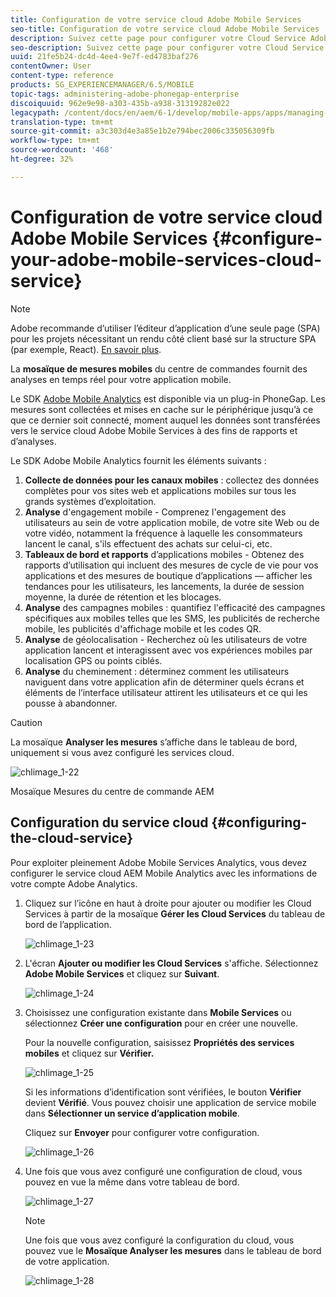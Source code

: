 ```yaml
---
title: Configuration de votre service cloud Adobe Mobile Services
seo-title: Configuration de votre service cloud Adobe Mobile Services
description: Suivez cette page pour configurer votre Cloud Service Adobe Mobile Services.
seo-description: Suivez cette page pour configurer votre Cloud Service Adobe Mobile Services.
uuid: 21fe5b24-dc4d-4ee4-9e7f-ed4783baf276
contentOwner: User
content-type: reference
products: SG_EXPERIENCEMANAGER/6.5/MOBILE
topic-tags: administering-adobe-phonegap-enterprise
discoiquuid: 962e9e98-a303-435b-a938-31319282e022
legacypath: /content/docs/en/aem/6-1/develop/mobile-apps/apps/managing-aem-mobile-apps/configure-your-adobe-phonegap-build-cloud-service1
translation-type: tm+mt
source-git-commit: a3c303d4e3a85e1b2e794bec2006c335056309fb
workflow-type: tm+mt
source-wordcount: '468'
ht-degree: 32%

---
```



# Configuration de votre service cloud Adobe Mobile Services {#configure-your-adobe-mobile-services-cloud-service}

>[!NOTE]
>
>Adobe recommande d’utiliser l’éditeur d’application d’une seule page (SPA) pour les projets nécessitant un rendu côté client basé sur la structure SPA (par exemple, React). [En savoir plus](/help/sites-developing/spa-overview.md).

La **mosaïque de mesures mobiles** du centre de commandes fournit des analyses en temps réel pour votre application mobile.

Le SDK [Adobe Mobile Analytics](https://www.adobe.com/ca/solutions/digital-analytics/mobile-web-apps-analytics.html) est disponible via un plug-in PhoneGap. Les mesures sont collectées et mises en cache sur le périphérique jusqu’à ce que ce dernier soit connecté, moment auquel les données sont transférées vers le service cloud Adobe Mobile Services à des fins de rapports et d’analyses.

Le SDK Adobe Mobile Analytics fournit les éléments suivants :

1. **Collecte de données pour les canaux mobiles** : collectez des données complètes pour vos sites web et applications mobiles sur tous les grands systèmes d’exploitation.
1. **Analyse**  d&#39;engagement mobile - Comprenez l&#39;engagement des utilisateurs au sein de votre application mobile, de votre site Web ou de votre vidéo, notamment la fréquence à laquelle les consommateurs lancent le canal, s&#39;ils effectuent des achats sur celui-ci, etc.
1. **Tableaux de bord et rapports**  d’applications mobiles - Obtenez des rapports d’utilisation qui incluent des mesures de cycle de vie pour vos applications et des mesures de boutique d’applications — afficher les tendances pour les utilisateurs, les lancements, la durée de session moyenne, la durée de rétention et les blocages.
1. **Analyse**  des campagnes mobiles : quantifiez l&#39;efficacité des campagnes spécifiques aux mobiles telles que les SMS, les publicités de recherche mobile, les publicités d&#39;affichage mobile et les codes QR.
1. **Analyse**  de géolocalisation - Recherchez où les utilisateurs de votre application lancent et interagissent avec vos expériences mobiles par localisation GPS ou points ciblés.
1. **Analyse**  du cheminement : déterminez comment les utilisateurs naviguent dans votre application afin de déterminer quels écrans et éléments de l’interface utilisateur attirent les utilisateurs et ce qui les pousse à abandonner.

>[!CAUTION]
>
>La mosaïque **Analyser les mesures** s’affiche dans le tableau de bord, uniquement si vous avez configuré les services cloud.

![chlimage_1-22](assets/chlimage_1-22.png)

Mosaïque Mesures du centre de commande AEM

## Configuration du service cloud  {#configuring-the-cloud-service}

Pour exploiter pleinement Adobe Mobile Services Analytics, vous devez configurer le service cloud AEM Mobile Analytics avec les informations de votre compte Adobe Analytics.

1. Cliquez sur l’icône en haut à droite pour ajouter ou modifier les Cloud Services à partir de la mosaïque **Gérer les Cloud Services** du tableau de bord de l’application.

   ![chlimage_1-23](assets/chlimage_1-23.png)

1. L&#39;écran **Ajouter ou modifier les Cloud Services** s&#39;affiche. Sélectionnez **Adobe Mobile Services** et cliquez sur **Suivant**.

   ![chlimage_1-24](assets/chlimage_1-24.png)

1. Choisissez une configuration existante dans **Mobile Services** ou sélectionnez **Créer une configuration** pour en créer une nouvelle.

   Pour la nouvelle configuration, saisissez **Propriétés des services mobiles** et cliquez sur **Vérifier.**

   ![chlimage_1-25](assets/chlimage_1-25.png)

   Si les informations d’identification sont vérifiées, le bouton **Vérifier** devient **Vérifié**. Vous pouvez choisir une application de service mobile dans **Sélectionner un service d’application mobile**.

   Cliquez sur **Envoyer** pour configurer votre configuration.

   ![chlimage_1-26](assets/chlimage_1-26.png)

1. Une fois que vous avez configuré une configuration de cloud, vous pouvez en vue la même dans votre tableau de bord.

   ![chlimage_1-27](assets/chlimage_1-27.png)

   >[!NOTE]
   >
   >Une fois que vous avez configuré la configuration du cloud, vous pouvez vue le **Mosaïque Analyser les mesures** dans le tableau de bord de votre application.

   ![chlimage_1-28](assets/chlimage_1-28.png)

